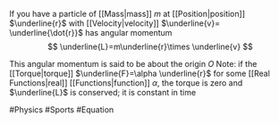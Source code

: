 If you have a particle of [[Mass|mass]] $m$ at [[Position|position]] $\underline{r}$ with [[Velocity|velocity]] $\underline{v}= \underline{\dot{r}}$ has angular momentum
$$
\underline{L}=m\underline{r}\times \underline{v}
$$

This angular momentum is said to be about the origin $O$
Note: if the [[Torque|torque]] $\underline{F}=\alpha \underline{r}$ for some [[Real Functions|real]] [[Functions|function]] $\alpha$, the torque is zero and $\underline{L}$ is conserved; it is constant in time


#Physics #Sports #Equation